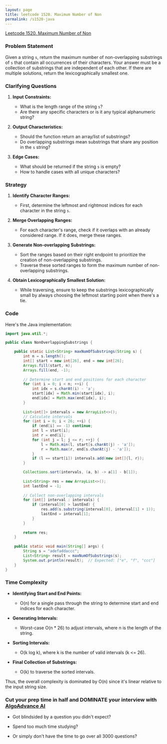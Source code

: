 ```yaml
---
layout: page
title: leetcode 1520. Maximum Number of Non
permalink: /s1520-java
---
```

[Leetcode 1520. Maximum Number of Non](https://algoadvance.github.io/algoadvance/l1520)
### Problem Statement

Given a string `s`, return the maximum number of non-overlapping substrings of `s` that contain all occurrences of their characters. Your answer must be a collection of substrings that are independent of each other. If there are multiple solutions, return the lexicographically smallest one.

### Clarifying Questions

1. **Input Constraints:**
   - What is the length range of the string `s`?
   - Are there any specific characters or is it any typical alphanumeric string?

2. **Output Characteristics:**
   - Should the function return an array/list of substrings?
   - Do overlapping substrings mean substrings that share any position in the `s` string?

3. **Edge Cases:**
   - What should be returned if the string `s` is empty?
   - How to handle cases with all unique characters?

### Strategy

1. **Identify Character Ranges:**
   - First, determine the leftmost and rightmost indices for each character in the string `s`.
   
2. **Merge Overlapping Ranges:**
   - For each character's range, check if it overlaps with an already considered range. If it does, merge these ranges.

3. **Generate Non-overlapping Substrings:**
   - Sort the ranges based on their right endpoint to prioritize the creation of non-overlapping substrings.
   - Traverse these sorted ranges to form the maximum number of non-overlapping substrings.

4. **Obtain Lexicographically Smallest Solution:**
   - While traversing, ensure to keep the substrings lexicographically small by always choosing the leftmost starting point when there's a tie.
   
### Code

Here's the Java implementation:

```java
import java.util.*;

public class NonOverlappingSubstrings {

    public static List<String> maxNumOfSubstrings(String s) {
        int n = s.length();
        int[] start = new int[26], end = new int[26];
        Arrays.fill(start, n);
        Arrays.fill(end, -1);
        
        // Determine start and end positions for each character
        for (int i = 0; i < n; ++i) {
            int idx = s.charAt(i) - 'a';
            start[idx] = Math.min(start[idx], i);
            end[idx] = Math.max(end[idx], i);
        }
        
        List<int[]> intervals = new ArrayList<>();
        // Calculate intervals
        for (int i = 0; i < 26; ++i) {
            if (end[i] == -1) continue;
            int l = start[i];
            int r = end[i];
            for (int j = l; j <= r; ++j) {
                l = Math.min(l, start[s.charAt(j) - 'a']);
                r = Math.max(r, end[s.charAt(j) - 'a']);
            }
            if (l == start[i]) intervals.add(new int[]{l, r});
        }

        Collections.sort(intervals, (a, b) -> a[1] - b[1]);
        
        List<String> res = new ArrayList<>();
        int lastEnd = -1;
        
        // Collect non-overlapping intervals
        for (int[] interval : intervals) {
            if (interval[0] > lastEnd) {
                res.add(s.substring(interval[0], interval[1] + 1));
                lastEnd = interval[1];
            }
        }
        
        return res;
    }
    
    public static void main(String[] args) {
        String s = "adefaddaccc";
        List<String> result = maxNumOfSubstrings(s);
        System.out.println(result);  // Expected: ["e", "f", "ccc"]
    }
}
```

### Time Complexity

- **Identifying Start and End Points:**
  - O(n) for a single pass through the string to determine start and end indices for each character.
  
- **Generating Intervals:**
  - Worst-case O(n * 26) to adjust intervals, where n is the length of the string.

- **Sorting Intervals:**
  - O(k log k), where k is the number of valid intervals (k <= 26).

- **Final Collection of Substrings:**
  - O(k) to traverse the sorted intervals.

Thus, the overall complexity is dominated by O(n) since it's linear relative to the input string size.


### Cut your prep time in half and DOMINATE your interview with [AlgoAdvance AI](https://algoAdvance.com)

- Got blindsided by a question you didn't expect?

- Spend too much time studying?

- Or simply don't have the time to go over all 3000 questions?

